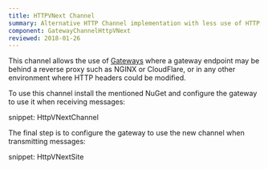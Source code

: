 ```yaml
---
title: HTTPVNext Channel
summary: Alternative HTTP Channel implementation with less use of HTTP Headers
component: GatewayChannelHttpVNext
reviewed: 2018-01-26
---
```


This channel allows the use of [Gateways](/nservicebus/gateway/) where a gateway endpoint may be behind a reverse proxy such as NGINX or CloudFlare, or in any other environment where HTTP headers could be modified.

To use this channel install the mentioned NuGet and configure the gateway to use it when receiving messages:

snippet: HttpVNextChannel

The final step is to configure the gateway to use the new channel when transmitting messages:

snippet: HttpVNextSite
